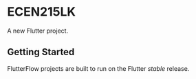 # ECEN215LK

A new Flutter project.

## Getting Started

FlutterFlow projects are built to run on the Flutter _stable_ release.
